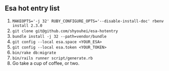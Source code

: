 ## Esa hot entry list

1. `MAKEOPTS='-j 32' RUBY_CONFIGURE_OPTS='--disable-install-doc' rbenv install 2.3.0`
1. `git clone git@github.com/shyouhei/esa-hotentry`
1. `bundle install -j 32 --path=vendor/bundle`
1. `git config --local esa.space <YOUR_ESA>`
1. `git config --local esa.token <YOUR_TOKEN>`
1. `bin/rake db:migrate`
1. `bin/rails runner script/generate.rb`
1. Go take a cup of coffee, or two.
